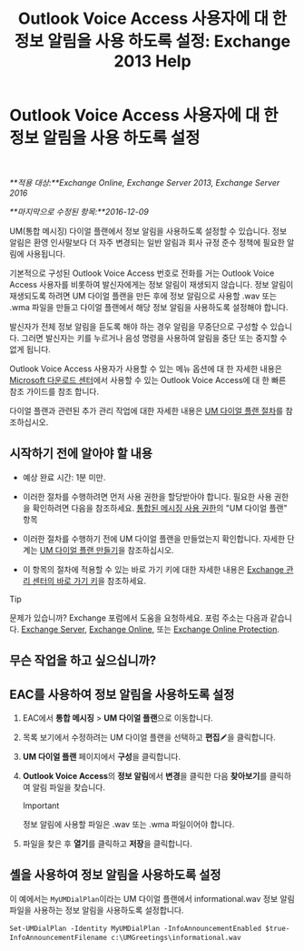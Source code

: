 ﻿---
title: 'Outlook Voice Access 사용자에 대 한 정보 알림을 사용 하도록 설정: Exchange 2013 Help'
TOCTitle: Outlook Voice Access 사용자에 대 한 정보 알림을 사용 하도록 설정
ms:assetid: b69ed0e1-f978-498a-963e-42a047678db4
ms:mtpsurl: https://technet.microsoft.com/ko-kr/library/Bb124344(v=EXCHG.150)
ms:contentKeyID: 50556073
ms.date: 05/22/2018
mtps_version: v=EXCHG.150
ms.translationtype: MT
---

# Outlook Voice Access 사용자에 대 한 정보 알림을 사용 하도록 설정

 

_**적용 대상:**Exchange Online, Exchange Server 2013, Exchange Server 2016_

_**마지막으로 수정된 항목:**2016-12-09_

UM(통합 메시징) 다이얼 플랜에서 정보 알림을 사용하도록 설정할 수 있습니다. 정보 알림은 환영 인사말보다 더 자주 변경되는 일반 알림과 회사 규정 준수 정책에 필요한 알림에 사용됩니다.

기본적으로 구성된 Outlook Voice Access 번호로 전화를 거는 Outlook Voice Access 사용자를 비롯하여 발신자에게는 정보 알림이 재생되지 않습니다. 정보 알림이 재생되도록 하려면 UM 다이얼 플랜을 만든 후에 정보 알림으로 사용할 .wav 또는 .wma 파일을 만들고 다이얼 플랜에서 해당 정보 알림을 사용하도록 설정해야 합니다.

발신자가 전체 정보 알림을 듣도록 해야 하는 경우 알림을 무중단으로 구성할 수 있습니다. 그러면 발신자는 키를 누르거나 음성 명령을 사용하여 알림을 중단 또는 중지할 수 없게 됩니다.

Outlook Voice Access 사용자가 사용할 수 있는 메뉴 옵션에 대 한 자세한 내용은 [Microsoft 다운로드 센터](https://go.microsoft.com/fwlink/p/?linkid=272767)에서 사용할 수 있는 Outlook Voice Access에 대 한 빠른 참조 가이드를 참조 합니다.

다이얼 플랜과 관련된 추가 관리 작업에 대한 자세한 내용은 [UM 다이얼 플랜 절차](um-dial-plan-procedures-exchange-2013-help.md)를 참조하십시오.

## 시작하기 전에 알아야 할 내용

  - 예상 완료 시간: 1분 미만.

  - 이러한 절차를 수행하려면 먼저 사용 권한을 할당받아야 합니다. 필요한 사용 권한을 확인하려면 다음을 참조하세요. [통합된 메시징 사용 권한](unified-messaging-permissions-exchange-2013-help.md)의 "UM 다이얼 플랜" 항목

  - 이러한 절차를 수행하기 전에 UM 다이얼 플랜을 만들었는지 확인합니다. 자세한 단계는 [UM 다이얼 플랜 만들기](create-a-um-dial-plan-exchange-2013-help.md)을 참조하십시오.

  - 이 항목의 절차에 적용할 수 있는 바로 가기 키에 대한 자세한 내용은 [Exchange 관리 센터의 바로 가기 키](keyboard-shortcuts-in-the-exchange-admin-center-exchange-online-protection-help.md)을 참조하세요.


> [!TIP]
> 문제가 있습니까? Exchange 포럼에서 도움을 요청하세요. 포럼 주소는 다음과 같습니다. <A href="https://go.microsoft.com/fwlink/p/?linkid=60612">Exchange Server</A>, <A href="https://go.microsoft.com/fwlink/p/?linkid=267542">Exchange Online</A>, 또는 <A href="https://go.microsoft.com/fwlink/p/?linkid=285351">Exchange Online Protection</A>.



## 무슨 작업을 하고 싶으십니까?

## EAC를 사용하여 정보 알림을 사용하도록 설정

1.  EAC에서 **통합 메시징** \> **UM 다이얼 플랜**으로 이동합니다.

2.  목록 보기에서 수정하려는 UM 다이얼 플랜을 선택하고 **편집**![편집 아이콘](images/JJ218640.6f53ccb2-1f13-4c02-bea0-30690e6ea71d(EXCHG.150).gif "편집 아이콘")을 클릭합니다.

3.  **UM 다이얼 플랜** 페이지에서 **구성**을 클릭합니다.

4.  **Outlook Voice Access**의 **정보 알림**에서 **변경**을 클릭한 다음 **찾아보기**를 클릭하여 알림 파일을 찾습니다.
    

    > [!IMPORTANT]
    > 정보 알림에 사용할 파일은 .wav 또는 .wma 파일이어야 합니다.



5.  파일을 찾은 후 **열기**를 클릭하고 **저장**을 클릭합니다.

## 셸을 사용하여 정보 알림을 사용하도록 설정

이 예에서는 `MyUMDialPlan`이라는 UM 다이얼 플랜에서 informational.wav 정보 알림 파일을 사용하는 정보 알림을 사용하도록 설정합니다.

    Set-UMDialPlan -Identity MyUMDialPlan -InfoAnnouncementEnabled $true-InfoAnnouncementFilename c:\UMGreetings\informational.wav

